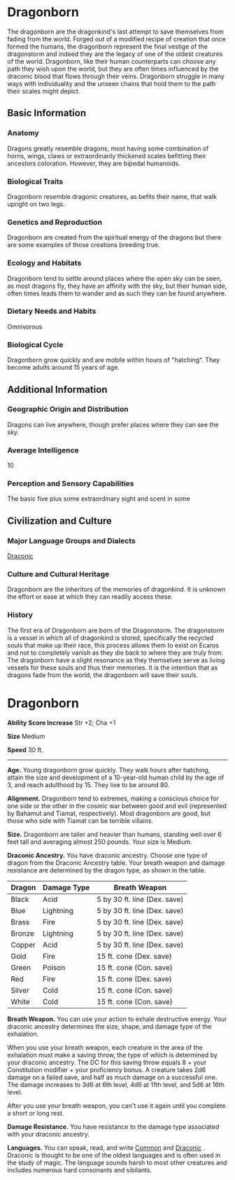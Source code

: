 Dragonborn
==========

The dragonborn are the dragonkind's last attempt to save themselves from fading from the world. Forged out of a modified recipe of creation that once formed the humans, the dragonborn represent the final vestige of the dragonstorm and indeed they are the legacy of one of the oldest creatures of the world. Dragonborn, like their human counterparts can choose any path they wish upon the world, but they are often times influenced by the draconic blood that flows through their veins. Dragonborn struggle in many ways with individuality and the unseen chains that hold them to the path their scales might depict.

Basic Information
-----------------

### Anatomy

Dragons greatly resemble dragons, most having some combination of horns, wings, claws or extraordinarily thickened scales befitting their ancestors coloration. However, they are bipedal humanoids.

### Biological Traits

Dragonborn resemble dragonic creatures, as befits their name, that walk upright on two legs.

### Genetics and Reproduction

Dragonborn are created from the spiritual energy of the dragons but there are some examples of those creations breeding true.

### Ecology and Habitats

Dragonborn tend to settle around places where the open sky can be seen, as most dragons fly, they have an affinity with the sky, but their human side, often times leads them to wander and as such they can be found anywhere.

### Dietary Needs and Habits

Omnivorous

### Biological Cycle

Dragonborn grow quickly and are mobile within hours of "hatching". They become adults around 15 years of age.

Additional Information
----------------------

### Geographic Origin and Distribution

Dragons can live anywhere, though prefer places where they can see the sky.

### Average Intelligence

10

### Perception and Sensory Capabilities

The basic five plus some extraordinary sight and scent in some

Civilization and Culture
------------------------

### Major Language Groups and Dialects

[Draconic](/w/Ecaros-xohoo/a/draconic-article)

### Culture and Cultural Heritage

Dragonborn are the inheritors of the memories of dragonkind. It is unknown the effort or ease at which they can readily access these.

### History

The first era of Dragonborn are born of the Dragonstorm. The dragonstorm is a vessel in which all of dragonkind is stored, specifically the recycled souls that make up their race, this process allows them to exist on Ecaros and not to completely vanish as they die back to where they are truly from. The dragonborn have a slight resonance as they themselves serve as living vessels for these souls and thus their memories. It is the intention that as dragons fade from the world, the dragonborn will save their souls.


Dragonborn
==========

**Ability Score Increase** Str +2; Cha +1

**Size** Medium

**Speed** 30 ft.

* * *

**Age.** Young dragonborn grow quickly. They walk hours after hatching, attain the size and development of a 10-year-old human child by the age of 3, and reach adulthood by 15. They live to be around 80.  
  
**Alignment.** Dragonborn tend to extremes, making a conscious choice for one side or the other in the cosmic war between good and evil (represented by Bahamut and Tiamat, respectively). Most dragonborn are good, but those who side with Tiamat can be terrible villains.  
  
**Size.** Dragonborn are taller and heavier than humans, standing well over 6 feet tall and averaging almost 250 pounds. Your size is Medium.  
  
**Draconic Ancestry.** You have draconic ancestry. Choose one type of dragon from the Draconic Ancestry table. Your breath weapon and damage resistance are determined by the dragon type, as shown in the table.  
  

| Dragon | Damage Type | Breath Weapon |
| --- | --- | --- |
| Black | Acid | 5 by 30 ft. line (Dex. save) |
| Blue | Lightning | 5 by 30 ft. line (Dex. save) |
| Brass | Fire | 5 by 30 ft. line (Dex. save) |
| Bronze | Lightning | 5 by 30 ft. line (Dex. save) |
| Copper | Acid | 5 by 30 ft. line (Dex. save) |
| Gold | Fire | 15 ft. cone (Dex. save) |
| Green | Poison | 15 ft. cone (Con. save) |
| Red | Fire | 15 ft. cone (Dex. save) |
| Silver | Cold | 15 ft. cone (Con. save) |
| White | Cold | 15 ft. cone (Con. save) |

  
**Breath Weapon.** You can use your action to exhale destructive energy. Your draconic ancestry determines the size, shape, and damage type of the exhalation.  
  
When you use your breath weapon, each creature in the area of the exhalation must make a saving throw, the type of which is determined by your draconic ancestry. The DC for this saving throw equals 8 + your Constitution modifier + your proficiency bonus. A creature takes 2d6 damage on a failed save, and half as much damage on a successful one. The damage increases to 3d6 at 6th level, 4d6 at 11th level, and 5d6 at 16th level.  
  
After you use your breath weapon, you can't use it again until you complete a short or long rest.  
  
**Damage Resistance.** You have resistance to the damage type associated with your draconic ancestry.  
  

**Languages.** You can speak, read, and write [Common](/w/Ecaros-xohoo/a/common-article) and [Draconic](/w/Ecaros-xohoo/a/draconic-article) . Draconic is thought to be one of the oldest languages and is often used in the study of magic. The language sounds harsh to most other creatures and includes numerous hard consonants and sibilants.

